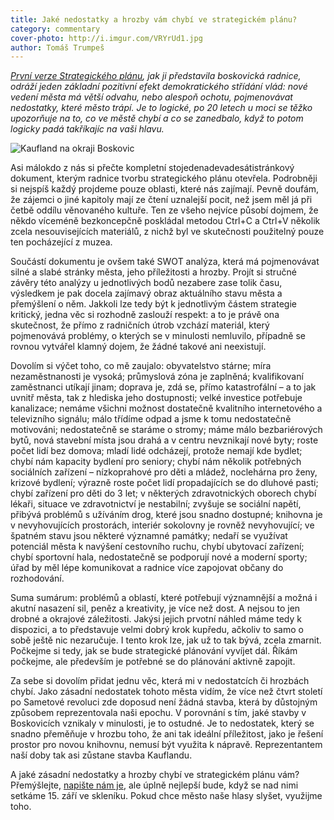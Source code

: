 ```yaml
---
title: Jaké nedostatky a hrozby vám chybí ve strategickém plánu?
category: commentary
cover-photo: http://i.imgur.com/VRYrUd1.jpg
author: Tomáš Trumpeš
---
```


*[První verze Strategického plánu](/clanky/2015/08/strategicky-plan.html), jak ji představila boskovická radnice, odráží jeden základní pozitivní efekt demokratického střídání vlád: nové vedení města má větší odvahu, nebo alespoň ochotu, pojmenovávat nedostatky, které město trápí. Je to logické, po 20 letech u moci se těžko upozorňuje na to, co ve městě chybí a co se zanedbalo, když to potom logicky padá takříkajíc na vaši hlavu.*

<img src="http://i.imgur.com/VRYrUd1.jpg" alt="Kaufland na okraji Boskovic" class="img-responsive">

Asi málokdo z nás si přečte kompletní stojedenadevadesátistránkový dokument, kterým radnice tvorbu strategického plánu otevřela. Podrobněji si nejspíš každý projdeme pouze oblasti, které nás zajímají. Pevně doufám, že zájemci o jiné kapitoly mají ze čtení uznalejší pocit, než jsem měl já při četbě oddílu věnovaného kultuře. Ten ze všeho nejvíce působí dojmem, že někdo víceméně bezkoncepčně poskládal metodou Ctrl+C a Ctrl+V několik zcela nesouvisejících materiálů, z nichž byl ve skutečnosti použitelný pouze ten pocházející z muzea.

Součástí dokumentu je ovšem také SWOT analýza, která má pojmenovávat silné a slabé stránky města, jeho příležitosti a hrozby. Projít si stručné závěry této analýzy u jednotlivých bodů nezabere zase tolik času, výsledkem je pak docela zajímavý obraz aktuálního stavu města a přemýšlení o něm. Jakkoli lze tedy být k jednotlivým částem strategie kritický, jedna věc si rozhodně zaslouží respekt: a to je právě ona skutečnost, že přímo z radničních útrob vzchází materiál, který pojmenovává problémy, o kterých se v minulosti nemluvilo, případně se rovnou vytvářel klamný dojem, že žádné takové ani neexistují.

Dovolím si výčet toho, co mě zaujalo: obyvatelstvo stárne; míra nezaměstnanosti je vysoká; průmyslová zóna je zaplněná; kvalifikovaní zaměstnanci utíkají jinam; doprava je, zdá se, přímo katastrofální – a to jak uvnitř města, tak z hlediska jeho dostupnosti; velké investice potřebuje kanalizace; nemáme všichni možnost dostatečně kvalitního internetového a televizního signálu; málo třídíme odpad a jsme k tomu nedostatečně motivováni; nedostatečně se staráme o stromy; máme málo bezbariérových bytů, nová stavební místa jsou drahá a v centru nevznikají nové byty; roste počet lidí bez domova; mladí lidé odcházejí, protože nemají kde bydlet; chybí nám kapacity bydlení pro seniory; chybí nám několik potřebných sociálních zařízení – nízkoprahové pro děti a mládež, noclehárna pro ženy, krizové bydlení; výrazně roste počet lidí propadajících se do dluhové pasti; chybí zařízení pro děti do 3 let; v některých zdravotnických oborech chybí lékaři, situace ve zdravotnictví je nestabilní; zvyšuje se sociální napětí, přibývá problémů s užíváním drog, které jsou snadno dostupné; knihovna je v nevyhovujících prostorách, interiér sokolovny je rovněž nevyhovující; ve špatném stavu jsou některé významné památky; nedaří se využívat potenciál města k navýšení cestovního ruchu, chybí ubytovací zařízení; chybí sportovní hala, nedostatečně se podporují nové a moderní sporty; úřad by měl lépe komunikovat a radnice více zapojovat občany do rozhodování. 

Suma sumárum: problémů a oblastí, které potřebují významnější a možná i akutní nasazení sil, peněz a kreativity, je více než dost. A nejsou to jen drobné a okrajové záležitosti. Jakýsi jejich prvotní náhled máme tedy k dispozici, a to představuje velmi dobrý krok kupředu, ačkoliv to samo o sobě ještě nic nezaručuje. I tento krok lze, jak už to tak bývá, zcela zmarnit. Počkejme si tedy, jak se bude strategické plánování vyvíjet dál. Říkám počkejme, ale především je potřebné se do plánování aktivně zapojit.

Za sebe si dovolím přidat jednu věc, která mi v nedostatcích či hrozbách chybí. Jako zásadní nedostatek tohoto města vidím, že více než čtvrt století po Sametové revoluci zde doposud není žádná stavba, která by důstojným způsobem reprezentovala naši epochu. V porovnání s tím, jaké stavby v Boskovicích vznikaly v minulosti, je to ostudné. Je to nedostatek, který se snadno přeměňuje v hrozbu toho, že ani tak ideální příležitost, jako je řešení prostor pro novou knihovnu, nemusí být využita k nápravě. Reprezentantem naší doby tak asi zůstane stavba Kauflandu.

A jaké zásadní nedostatky a hrozby chybí ve strategickém plánu vám? Přemýšlejte, [napište nám je](mailto:ohlasy@ohlasy.info), ale úplně nejlepší bude, když se nad nimi setkáme 15. září ve skleníku. Pokud chce město naše hlasy slyšet, využijme toho.
